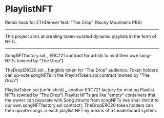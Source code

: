 # PlaylistNFT
Remix hack for ETHDenver feat. "The Drop" (Rocky Mountains PBS)
_______________________________________________________________

This project aims at creating token-curated dynamic playlists in the form of NFTs.

_______________________________________________________________


SongNFTfactory.sol _ ERC721 contract for artists to mint their own song-NFTs (owned by "The Drop")

TheDropERC20.sol _ fungible token for "The Drop" audience. Token holders can up-vote songNFTs in the PlaylistToken.sol contract (owned by "The Drop")

PlaylistToken.sol (unfinished) _ another ERC721 factory for minting Playlist NFTs (owned by "The Drop")
Playlist NFTs are like "empty" containers that the owner can populate with Song structs from songNFTs (we shall limit it to our own songNFTfactory.sol contract). TheDropERC20 token holders can then upvote songs in each playlist NFT by means of a Leaderboard system.
